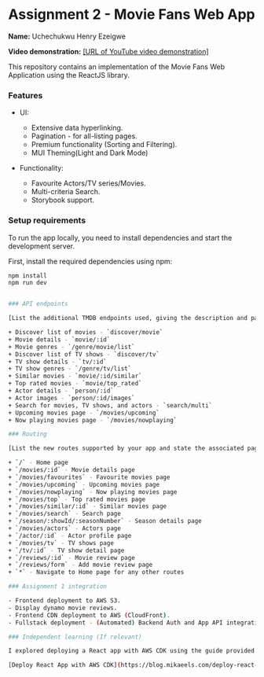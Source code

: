# Assignment 2 - Movie Fans Web App

**Name:** Uchechukwu Henry Ezeigwe

**Video demonstration:** [\[URL of YouTube video demonstration\]](https://youtu.be/te6A21TtrAc?si=U6x1szZ5wFvVNa8q)

This repository contains an implementation of the Movie Fans Web Application using the ReactJS library.

### Features

- UI:

  - Extensive data hyperlinking.
  - Pagination - for all-listing pages.
  - Premium functionality (Sorting and Filtering).
  - MUI Theming(Light and Dark Mode)

- Functionality:
  - Favourite Actors/TV series/Movies.
  - Multi-criteria Search.
  - Storybook support.

### Setup requirements

To run the app locally, you need to install dependencies and start the development server.

First, install the required dependencies using npm:

```bash
npm install
npm run dev


### API endpoints

[List the additional TMDB endpoints used, giving the description and pathname for each one.]

+ Discover list of movies - `discover/movie`
+ Movie details - `movie/:id`
+ Movie genres - `/genre/movie/list`
+ Discover list of TV shows - `discover/tv`
+ TV show details - `tv/:id`
+ TV show genres - `/genre/tv/list`
+ Similar movies - `movie/:id/similar`
+ Top rated movies - `movie/top_rated`
+ Actor details - `person/:id`
+ Actor images - `person/:id/images`
+ Search for movies, TV shows, and actors - `search/multi`
+ Upcoming movies page - `/movies/upcoming`
+ Now playing movies page - `/movies/nowplaying`

### Routing

[List the new routes supported by your app and state the associated page.]

+ `/` - Home page
+ `/movies/:id` - Movie details page
+ `/movies/favourites` - Favourite movies page
+ `/movies/upcoming` - Upcoming movies page
+ `/movies/nowplaying` - Now playing movies page
+ `/movies/top` - Top rated movies page
+ `/movies/similar/:id` - Similar movies page
+ `/movies/search` - Search page
+ `/season/:showId/:seasonNumber` - Season details page
+ `/movies/actors` - Actors page
+ `/actor/:id` - Actor profile page
+ `/movies/tv` - TV shows page
+ `/tv/:id` - TV show detail page
+ `/reviews/:id` - Movie review page
+ `/reviews/form` - Add movie review page
+ `*` - Navigate to Home page for any other routes

### Assignment 1 integration

- Frontend deployment to AWS S3.
- Display dynamo movie reviews.
- Frontend CDN deployment to AWS (CloudFront).
- Fullstack deployment - (Automated) Backend Auth and App API integration.

### Independent learning (If relevant)

I explored deploying a React app with AWS CDK using the guide provided in the following blog post:

[Deploy React App with AWS CDK](https://blog.mikaeels.com/deploy-react-app-with-aws-cdk)

```
